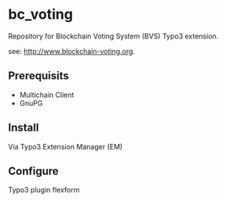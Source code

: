 # bc_voting
Repository for Blockchain Voting System (BVS) Typo3 extension.

see: http://www.blockchain-voting.org.

## Prerequisits
- Multichain Client
- GnuPG

## Install
Via Typo3 Extension Manager (EM)

## Configure
Typo3 plugin flexform
